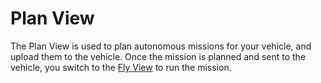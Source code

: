 # Plan View

The Plan View is used to plan autonomous missions for your vehicle, and upload them to the vehicle. Once the mission is planned and sent to the vehicle, you switch to the [Fly View]() to run the mission.
